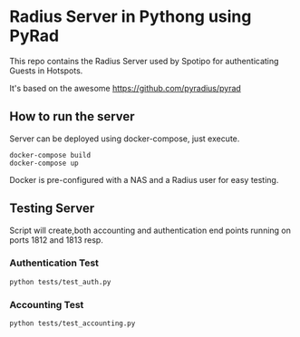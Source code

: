 # Radius Server in Pythong using PyRad  

This repo contains the Radius Server used  by Spotipo for authenticating Guests in Hotspots.

It's based on the awesome https://github.com/pyradius/pyrad 


## How to run the server

Server can be deployed using docker-compose, just execute. 

```shell script
docker-compose build
docker-compose up
```

Docker is pre-configured with a NAS and a Radius user for easy testing.

## Testing Server
Script will create,both accounting and authentication end points running on ports 1812 and 1813 resp.

### Authentication Test

```shell script
python tests/test_auth.py
```

### Accounting  Test

```shell script
python tests/test_accounting.py
```
